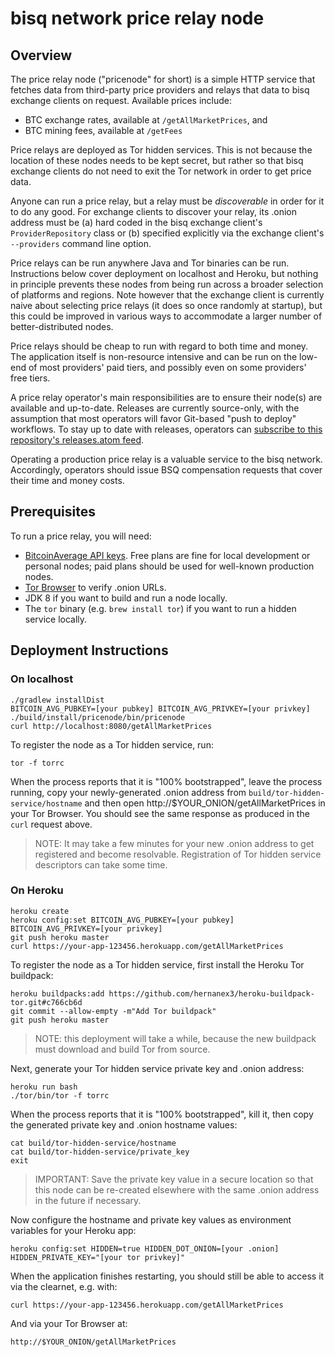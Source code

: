 bisq network price relay node
========


Overview
--------

The price relay node ("pricenode" for short) is a simple HTTP service that fetches data from third-party price providers and relays that data to bisq exchange clients on request. Available prices include:

 - BTC exchange rates, available at `/getAllMarketPrices`, and
 - BTC mining fees, available at `/getFees`

Price relays are deployed as Tor hidden services. This is not because the location of these nodes needs to be kept secret, but rather so that bisq exchange clients do not need to exit the Tor network in order to get price data.

Anyone can run a price relay, but a relay must be _discoverable_ in order for it to do any good. For exchange clients to discover your relay, its .onion address must be (a) hard coded in the bisq exchange client's `ProviderRepository` class or (b) specified explicitly via the exchange client's `--providers` command line option.

Price relays can be run anywhere Java and Tor binaries can be run. Instructions below cover deployment on localhost and Heroku, but nothing in principle prevents these nodes from being run across a broader selection of platforms and regions. Note however that the exchange client is currently naive about selecting price relays (it does so once randomly at startup), but this could be improved in various ways to accommodate a larger number of better-distributed nodes.

Price relays should be cheap to run with regard to both time and money. The application itself is non-resource intensive and can be run on the low-end of most providers' paid tiers, and possibly even on some providers' free tiers.

A price relay operator's main responsibilities are to ensure their node(s) are available and up-to-date. Releases are currently source-only, with the assumption that most operators will favor Git-based "push to deploy" workflows. To stay up to date with releases, operators can [subscribe to this repository's releases.atom feed](https://github.com/bitsquare/pricenode/releases.atom).

Operating a production price relay is a valuable service to the bisq network. Accordingly, operators should issue BSQ compensation requests that cover their time and money costs.


Prerequisites
--------

To run a price relay, you will need:

  - [BitcoinAverage API keys](https://bitcoinaverage.com/en/plans). Free plans are fine for local development or personal nodes; paid plans should be used for well-known production nodes.
  - [Tor Browser](https://www.torproject.org/projects/torbrowser.html.en) to verify .onion URLs.
  - JDK 8 if you want to build and run a node locally.
  - The `tor` binary (e.g. `brew install tor`) if you want to run a hidden service locally.


Deployment Instructions
--------

### On localhost

    ./gradlew installDist
    BITCOIN_AVG_PUBKEY=[your pubkey] BITCOIN_AVG_PRIVKEY=[your privkey] ./build/install/pricenode/bin/pricenode
    curl http://localhost:8080/getAllMarketPrices

To register the node as a Tor hidden service, run:

    tor -f torrc

When the process reports that it is "100% bootstrapped", leave the process running, copy your newly-generated .onion address from `build/tor-hidden-service/hostname` and then open http://$YOUR_ONION/getAllMarketPrices in your Tor Browser. You should see the same response as produced in the `curl` request above.

> NOTE: It may take a few minutes for your new .onion address to get registered and become resolvable. Registration of Tor hidden service descriptors can take some time.


### On Heroku

    heroku create
    heroku config:set BITCOIN_AVG_PUBKEY=[your pubkey] BITCOIN_AVG_PRIVKEY=[your privkey]
    git push heroku master
    curl https://your-app-123456.herokuapp.com/getAllMarketPrices

To register the node as a Tor hidden service, first install the Heroku Tor buildpack:

    heroku buildpacks:add https://github.com/hernanex3/heroku-buildpack-tor.git#c766cb6d
    git commit --allow-empty -m"Add Tor buildpack"
    git push heroku master

> NOTE: this deployment will take a while, because the new buildpack must download and build Tor from source.

Next, generate your Tor hidden service private key and .onion address:

    heroku run bash
    ./tor/bin/tor -f torrc

When the process reports that it is "100% bootstrapped", kill it, then copy the generated private key and .onion hostname values:

    cat build/tor-hidden-service/hostname
    cat build/tor-hidden-service/private_key
    exit

> IMPORTANT: Save the private key value in a secure location so that this node can be re-created elsewhere with the same .onion address in the future if necessary.

Now configure the hostname and private key values as environment variables for your Heroku app:

    heroku config:set HIDDEN=true HIDDEN_DOT_ONION=[your .onion] HIDDEN_PRIVATE_KEY="[your tor privkey]"

When the application finishes restarting, you should still be able to access it via the clearnet, e.g. with:

    curl https://your-app-123456.herokuapp.com/getAllMarketPrices

And via your Tor Browser at:

    http://$YOUR_ONION/getAllMarketPrices
